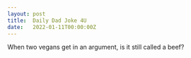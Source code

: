 ```yaml
---
layout: post
title:  Daily Dad Joke 4U
date:   2022-01-11T00:00:00Z
---
```

When two vegans get in an argument, is it still called a beef?
